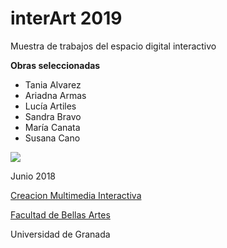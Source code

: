 # interArt 2019

Muestra de trabajos del espacio digital interactivo 

**Obras seleccionadas**

- Tania Alvarez
- Ariadna Armas 
- Lucía Artiles 
- Sandra Bravo 
- María Canata 
- Susana Cano 


![](https://upload.wikimedia.org/wikipedia/commons/thumb/6/62/CC-BY-SA-Andere_Wikis_%28v%29.svg/200px-CC-BY-SA-Andere_Wikis_%28v%29.svg.png)

Junio 2018 

[Creacion Multimedia Interactiva](http://utopolis.ugr.es/cmi)

[Facultad de Bellas Artes](http://bellasartes.ugr.es)

Universidad de Granada
